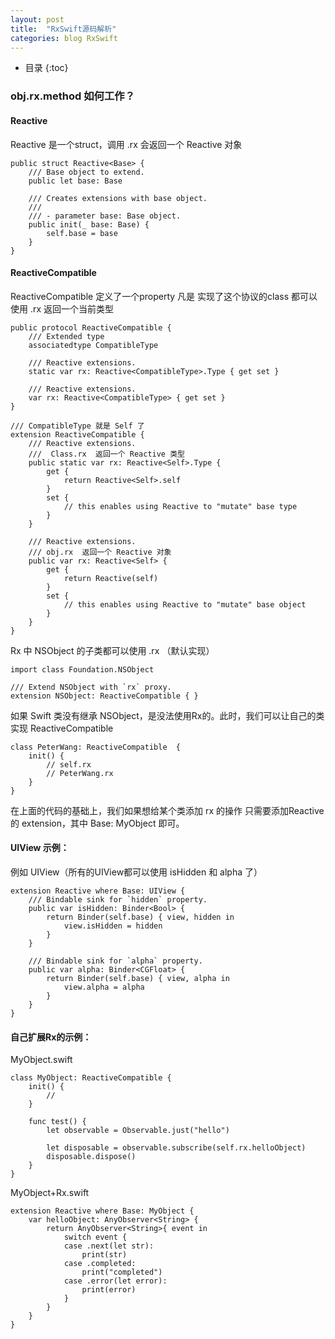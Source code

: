 ```yaml
---
layout: post
title:  "RxSwift源码解析"
categories: blog RxSwift
---
```


* 目录
{:toc}

### obj.rx.method 如何工作？

#### Reactive

Reactive 是一个struct，调用 .rx 会返回一个 Reactive 对象

    public struct Reactive<Base> {
        /// Base object to extend.
        public let base: Base

        /// Creates extensions with base object.
        ///
        /// - parameter base: Base object.
        public init(_ base: Base) {
            self.base = base
        }
    }

#### ReactiveCompatible 
ReactiveCompatible 定义了一个property 凡是 实现了这个协议的class 都可以使用 .rx 返回一个当前类型

    public protocol ReactiveCompatible {
        /// Extended type
        associatedtype CompatibleType

        /// Reactive extensions.
        static var rx: Reactive<CompatibleType>.Type { get set }

        /// Reactive extensions.
        var rx: Reactive<CompatibleType> { get set }
    }

    /// CompatibleType 就是 Self 了
    extension ReactiveCompatible {
        /// Reactive extensions.
        ///  Class.rx  返回一个 Reactive 类型
        public static var rx: Reactive<Self>.Type {
            get {
                return Reactive<Self>.self
            }
            set {
                // this enables using Reactive to "mutate" base type
            }
        }

        /// Reactive extensions.
        /// obj.rx  返回一个 Reactive 对象
        public var rx: Reactive<Self> {
            get {
                return Reactive(self)
            }
            set {
                // this enables using Reactive to "mutate" base object
            }
        }
    }

Rx 中 NSObject 的子类都可以使用 .rx （默认实现）

    import class Foundation.NSObject

    /// Extend NSObject with `rx` proxy.
    extension NSObject: ReactiveCompatible { }

如果 Swift 类没有继承 NSObject，是没法使用Rx的。此时，我们可以让自己的类实现 ReactiveCompatible

    class PeterWang: ReactiveCompatible  {
        init() {
            // self.rx
            // PeterWang.rx
        }
    }

在上面的代码的基础上，我们如果想给某个类添加 rx 的操作 只需要添加Reactive的 extension，其中 Base: MyObject 即可。

#### UIView 示例：

例如 UIView（所有的UIView都可以使用 isHidden 和 alpha 了）

    extension Reactive where Base: UIView {
        /// Bindable sink for `hidden` property.
        public var isHidden: Binder<Bool> {
            return Binder(self.base) { view, hidden in
                view.isHidden = hidden
            }
        }

        /// Bindable sink for `alpha` property.
        public var alpha: Binder<CGFloat> {
            return Binder(self.base) { view, alpha in
                view.alpha = alpha
            }
        }
    }

#### 自己扩展Rx的示例：

MyObject.swift

    class MyObject: ReactiveCompatible {
        init() {
            //
        }
        
        func test() {
            let observable = Observable.just("hello")
            
            let disposable = observable.subscribe(self.rx.helloObject)
            disposable.dispose()
        }
    }

MyObject+Rx.swift

    extension Reactive where Base: MyObject {
        var helloObject: AnyObserver<String> {
            return AnyObserver<String>{ event in
                switch event {
                case .next(let str):
                    print(str)
                case .completed:
                    print("completed")
                case .error(let error):
                    print(error)
                }
            }
        }
    }
